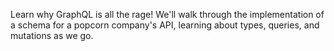 Learn why GraphQL is all the rage! We'll walk through the implementation of a schema for a popcorn company's API, learning about types, queries, and mutations as we go.
